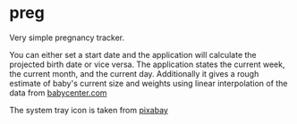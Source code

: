 # preg
Very simple pregnancy tracker.

You can either set a start date and the application will calculate the projected
birth date or vice versa.
The application states the current week, the current month, and the current day.
Additionally it gives a rough estimate of baby's current size and weights using
linear interpolation of the data from [babycenter.com](https://www.babycenter.com/average-fetal-length-weight-chart)

The system tray icon is taken from [pixabay](https://pixabay.com/vectors/baby-dummy-pacifier-1293795/)
